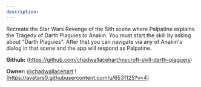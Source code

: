 ```yaml
---
description: 
---
```

Recreate the Star Wars Revenge of the Sith scene where Palpatine explains the Tragedy of Darth Plaguies to Anakin.
You must start the skill by asking about "Darth Plaguies". After that you can navigate via any of Anakin's dialog
in that scene and the app will respond as Palpatine.

**Github:** (https://github.com/chadwallacehart/mycroft-skill-darth-plagueis)

**Owner:** [@chadwallacehart](https://github.com/chadwallacehart) ![https://avatars0.githubusercontent.com/u/6531125?v=4]

